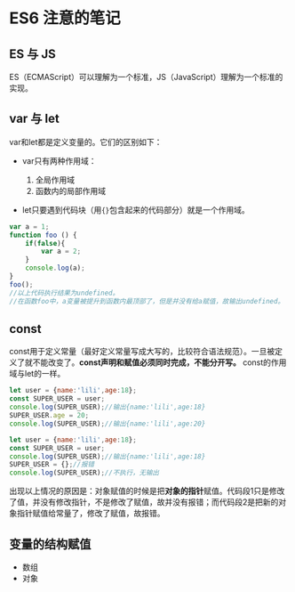# ES6 注意的笔记

## ES 与 JS

ES（ECMAScript）可以理解为一个标准，JS（JavaScript）理解为一个标准的实现。

## var 与 let

var和let都是定义变量的。它们的区别如下：

- var只有两种作用域：

    1. 全局作用域
    2. 函数内的局部作用域

- let只要遇到代码块（用`{}`包含起来的代码部分）就是一个作用域。

``` js
var a = 1;
function foo () {
    if(false){
        var a = 2;
    }
    console.log(a);
}
foo();
//以上代码执行结果为undefined。
//在函数foo中，a变量被提升到函数内最顶部了，但是并没有给a赋值，故输出undefined。
```

## const

const用于定义常量（最好定义常量写成大写的，比较符合语法规范）。一旦被定义了就不能改变了。**const声明和赋值必须同时完成，不能分开写。**
const的作用域与let的一样。

``` js
let user = {name:'lili',age:18};
const SUPER_USER = user;
console.log(SUPER_USER);//输出{name:'lili',age:18}
SUPER_USER.age = 20;
console.log(SUPER_USER);//输出{name:'lili',age:20}
```

``` js
let user = {name:'lili',age:18};
const SUPER_USER = user;
console.log(SUPER_USER);//输出{name:'lili',age:18}
SUPER_USER = {};//报错
console.log(SUPER_USER);//不执行，无输出
```

出现以上情况的原因是：对象赋值的时候是把**对象的指针**赋值。代码段1只是修改了值，并没有修改指针，不是修改了赋值，故并没有报错；而代码段2是把新的对象指针赋值给常量了，修改了赋值，故报错。

## 变量的结构赋值

- 数组
- 对象